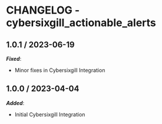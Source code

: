 # CHANGELOG - cybersixgill_actionable_alerts

## 1.0.1 / 2023-06-19

***Fixed***: 

* Minor fixes in Cybersixgill Integration

## 1.0.0 / 2023-04-04

***Added***: 

* Initial Cybersixgill Integration
